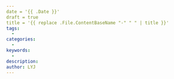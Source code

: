 ```yaml
---
date = '{{ .Date }}'
draft = true
title = '{{ replace .File.ContentBaseName "-" " " | title }}'
tags:
  - 
categories:
  - 
keywords:
  - 
description: 
author: LYJ
---
```


